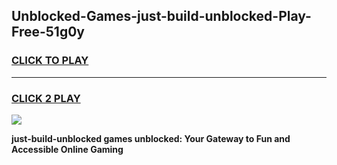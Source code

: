 
## Unblocked-Games-just-build-unblocked-Play-Free-51g0y
<h3>
<a href="https://premium76.site?title=just-build-unblocked&ref=20M">CLICK TO PLAY</a></h3>
<hr>

<h3>
<a href="https://premium76.site?title=just-build-unblocked&ref=20M">CLICK 2 PLAY</a>
  
</h3>

<a href="https://premium76.site?title=just-build-unblocked&ref=19M"><img src="https://clearcache.store/games.png"></a>


**just-build-unblocked games unblocked: Your Gateway to Fun and Accessible Online Gaming**
